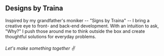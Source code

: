 ## Designs by Traina

Inspired by my grandfather's moniker -- "Signs by Traina" -- I bring a creative eye to front- and back-end development. With an intuition to ask, "Why?" I push those around me to think outside the box and create thoughtful solutions for everyday problems.

###### Let's make something together :v: